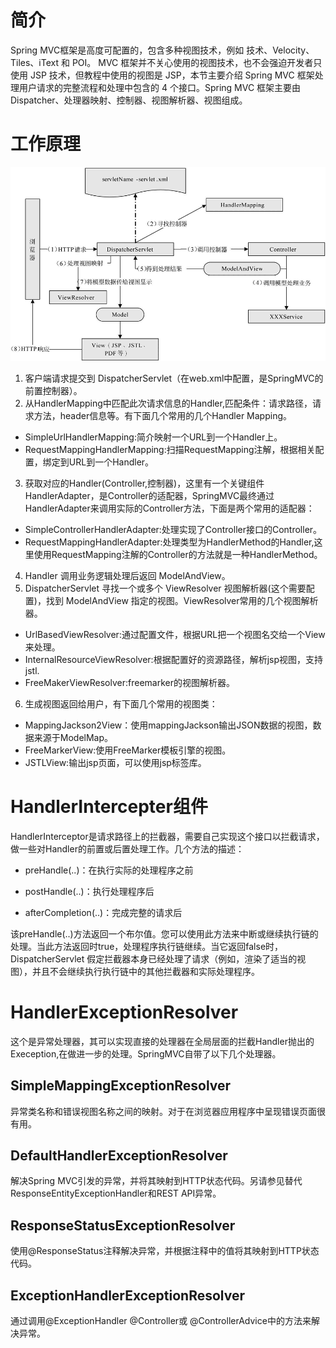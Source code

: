 # 简介

Spring MVC框架是高度可配置的，包含多种视图技术，例如  技术、Velocity、Tiles、iText 和 POI。
MVC 框架并不关心使用的视图技术，也不会强迫开发者只使用 JSP 技术，但教程中使用的视图是 JSP，本节主要介绍 Spring MVC 框架处理用户请求的完整流程和处理中包含的 4 个接口。Spring MVC 框架主要由 Dispatcher、处理器映射、控制器、视图解析器、视图组成。


 # 工作原理

![](../../sources/img/5-1ZG2095404c8.png)

1. 客户端请求提交到 DispatcherServlet（在web.xml中配置，是SpringMVC的前置控制器）。
2. 从HandlerMapping中匹配此次请求信息的Handler,匹配条件：请求路径，请求方法，header信息等。有下面几个常用的几个Handler Mapping。
- SimpleUrlHandlerMapping:简介映射一个URL到一个Handler上。
- RequestMappingHandlerMapping:扫描RequestMapping注解，根据相关配置，绑定到URL到一个Handler。
3. 获取对应的Handler(Controller,控制器)，这里有一个关键组件HandlerAdapter，是Controller的适配器，SpringMVC最终通过HandlerAdapter来调用实际的Controller方法，下面是两个常用的适配器：
- SimpleControllerHandlerAdapter:处理实现了Controller接口的Controller。
- RequestMappingHandlerAdapter:处理类型为HandlerMethod的Handler,这里使用RequestMapping注解的Controller的方法就是一种HandlerMethod。
4. Handler 调用业务逻辑处理后返回 ModelAndView。
5. DispatcherServlet 寻找一个或多个 ViewResolver 视图解析器(这个需要配置)，找到 ModelAndView 指定的视图。ViewResolver常用的几个视图解析器。
- UrlBasedViewResolver:通过配置文件，根据URL把一个视图名交给一个View来处理。
- InternalResourceViewResolver:根据配置好的资源路径，解析jsp视图，支持jstl.
- FreeMakerViewResolver:freemarker的视图解析器。
6. 生成视图返回给用户，有下面几个常用的视图类：
- MappingJackson2View：使用mappingJackson输出JSON数据的视图，数据来源于ModelMap。
- FreeMarkerView:使用FreeMarker模板引擎的视图。
- JSTLView:输出jsp页面，可以使用jsp标签库。





# HandlerIntercepter组件
HandlerInterceptor是请求路径上的拦截器，需要自己实现这个接口以拦截请求，做一些对Handler的前置或后置处理工作。几个方法的描述：

- preHandle(..)：在执行实际的处理程序之前

- postHandle(..)：执行处理程序后

- afterCompletion(..)：完成完整的请求后

该preHandle(..)方法返回一个布尔值。您可以使用此方法来中断或继续执行链的处理。当此方法返回时true，处理程序执行链继续。当它返回false时，DispatcherServlet 假定拦截器本身已经处理了请求（例如，渲染了适当的视图），并且不会继续执行执行链中的其他拦截器和实际处理程序。

# HandlerExceptionResolver
这个是异常处理器，其可以实现直接的处理器在全局层面的拦截Handler抛出的Exeception,在做进一步的处理。SpringMVC自带了以下几个处理器。

## SimpleMappingExceptionResolver

异常类名称和错误视图名称之间的映射。对于在浏览器应用程序中呈现错误页面很有用。

## DefaultHandlerExceptionResolver

解决Spring MVC引发的异常，并将其映射到HTTP状态代码。另请参见替代ResponseEntityExceptionHandler和REST API异常。

## ResponseStatusExceptionResolver

使用@ResponseStatus注释解决异常，并根据注释中的值将其映射到HTTP状态代码。

## ExceptionHandlerExceptionResolver

通过调用@ExceptionHandler @Controller或 @ControllerAdvice中的方法来解决异常。